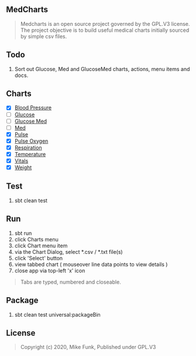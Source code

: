 MedCharts
---------
>Medcharts is an open source project governed by the GPL.V3 license. The project objective is
>to build useful medical charts initially sourced by simple csv files.

Todo
----
1. Sort out Glucose, Med and GlucoseMed charts, actions, menu items and docs.

Charts
------
- [x] [Blood Pressure](./docs/blood.pressure.chart.md)
- [ ] [Glucose](docs/glucose.chart.md)
- [ ] [Glucose Med](docs/glucose.med.chart.md)
- [ ] [Med](docs/med.chart.md)
- [x] [Pulse](./docs/pulse.chart.md)
- [x] [Pulse Oxygen](./docs/pulse.oxygen.chart.md)
- [x] [Respiration](./docs/respiration.chart.md)
- [x] [Temperature](./docs/temperature.chart.md)
- [x] [Vitals](./docs/vitals.chart.md)
- [x] [Weight](./docs/weight.chart.md)

Test
----
1. sbt clean test

Run
---
1. sbt run
2. click Charts menu
3. click Chart menu item
4. via the Chart Dialog, select *.csv / *.txt file(s)
5. click 'Select' button
6. view tabbed chart ( mouseover line data points to view details )
7. close app via top-left 'x' icon
>Tabs are typed, numbered and closeable.

Package
-------
1. sbt clean test universal:packageBin

License
-------
>Copyright (c) 2020, Mike Funk, Published under GPL.V3